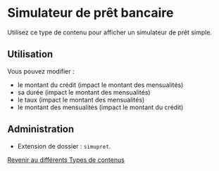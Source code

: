 # Simulateur de prêt bancaire

Utilisez ce type de contenu pour afficher un simulateur de prêt simple.

## Utilisation

Vous pouvez modifier :

- le montant du crédit (impact le montant des mensualités)
- sa durée (impact le montant des mensualités)
- le taux (impact le montant des mensualités)
- le montant des mensualités (impact le montant du crédit)

## Administration

- Extension de dossier : `simupret`.

[Revenir au différents Types de contenus](content_types.md)